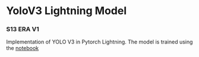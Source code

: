 # YoloV3 Lightning Model 
### S13 ERA V1

Implementation of YOLO V3 in Pytorch Lightning. 
The model is trained using the [notebook](https://github.com/piygr/s13erav1/blob/main/S13.ipynb)



